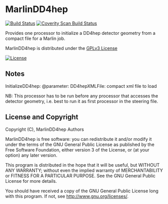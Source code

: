 #  MarlinDD4hep 
[![Build Status](https://travis-ci.org/iLCSoft/MarlinDD4hep.svg?branch=master)](https://travis-ci.org/iLCSoft/MarlinDD4hep)
[![Coverity Scan Build Status](https://scan.coverity.com/projects/11934/badge.svg)](https://scan.coverity.com/projects/ilcsoft-marlindd4hep)

Provides one processor to initialize a DD4hep detector geometry
from a compact file for a Marlin job.

MarlinDD4hep is distributed under the [GPLv3 License](http://www.gnu.org/licenses/gpl-3.0.en.html)

[![License](https://www.gnu.org/graphics/gplv3-127x51.png)](https://www.gnu.org/licenses/gpl-3.0.en.html)

## Notes

InitializeDD4hep:
@parameter: DD4hepXMLFile:  compact xml file to load 

NB: This processor has to be run  before any processor that accesses the detector geometry, i.e. best to run it as first processor in the steering file.

## License and Copyright
Copyright (C), MarlinDD4hep Authors

MarlinDD4hep is free software: you can redistribute it and/or modify it under the terms of the GNU General Public License as published by the Free Software Foundation, either version 3 of the License, or (at your option) any later version.

This program is distributed in the hope that it will be useful, but WITHOUT ANY WARRANTY; without even the implied warranty of MERCHANTABILITY or FITNESS FOR A PARTICULAR PURPOSE.  See the GNU General Public License for more details.

You should have received a copy of the GNU General Public License long with this program.  If not, see <http://www.gnu.org/licenses/>.
